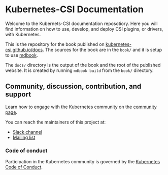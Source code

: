 # Kubernetes-CSI Documentation
Welcome to the Kubernets-CSI documentation reposotiory. Here you will find information on how to use, develop, and deploy CSI plugins, or drivers, with Kubernetes.

This is the repository for the book published on [kubernetes-csi.github.io/docs](https://kubernetes-csi.github.io/docs/). The sources for the book are in the `book/` and it is setup to use [mdbook](https://github.com/rust-lang-nursery/mdBook).

The `docs/` directory is the output of the book and the root of the published website. It is created by running `mdbook build` from the `book/` directory.

## Community, discussion, contribution, and support

Learn how to engage with the Kubernetes community on the [community page](http://kubernetes.io/community/).

You can reach the maintainers of this project at:

- [Slack channel](https://kubernetes.slack.com/messages/sig-storage)
- [Mailing list](https://groups.google.com/forum/#!forum/kubernetes-sig-storage)

### Code of conduct

Participation in the Kubernetes community is governed by the [Kubernetes Code of Conduct](code-of-conduct.md).

